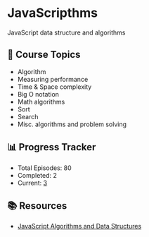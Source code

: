 # JavaScripthms
JavaScript data structure and algorithms

## 📖 Course Topics
- Algorithm
- Measuring performance
- Time & Space complexity
- Big O notation
- Math algorithms
- Sort
- Search
- Misc. algorithms and problem solving

## 📊 Progress Tracker

- Total Episodes: 80
- Completed: 2
- Current: [3](https://youtu.be/Fo2Qnw5pMGo?list=PLC3y8-rFHvwjPxNAKvZpdnsr41E0fCMMP)

## 📚 Resources

- [JavaScript Algorithms and Data Structures](https://www.youtube.com/playlist?list=PLC3y8-rFHvwjPxNAKvZpdnsr41E0fCMMP)

